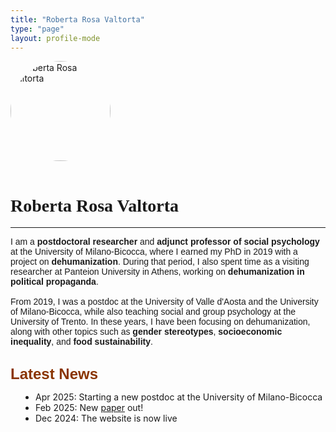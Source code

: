 ```yaml
---
title: "Roberta Rosa Valtorta"
type: "page"
layout: profile-mode
---
```


<div style="text-align: left; margin-bottom: 2rem;">
  <img src="/picture.jpeg" alt="Roberta Rosa Valtorta" style="width:160px; border-radius: 50%; margin-bottom: 1rem;">
  <h1 style="font-family: Red Hat Text;">Roberta Rosa Valtorta</h1>

  <!-- social icons -->

---
<p style="font-family: 'Red Hat Text', sans-serif;">
  I am a <strong>postdoctoral researcher</strong> and <strong>adjunct professor of social psychology</strong> at the University of Milano-Bicocca, where I earned my PhD in 2019 with a project on <strong>dehumanization</strong>. During that period, I also spent time as a visiting researcher at Panteion University in Athens, working on <strong>dehumanization in political propaganda</strong>.
  <br><br> 
  From 2019, I was a postdoc at the University of Valle d'Aosta and the University of Milano-Bicocca, while also teaching social and group psychology at the University of Trento. In these years, I have been focusing on dehumanization, along with other topics such as <strong>gender stereotypes</strong>, <strong>socioeconomic inequality</strong>, and <strong>food sustainability</strong>.
  <br><br>
</p>

<span style="color: #8A3502; font-family: 'Red Hat Text', sans-serif; font-size: 24px;font-weight: bold;">Latest News</span>
<ul class="news-list post-content" style="padding-left: 40px;">
  <li>Apr 2025: Starting a new postdoc at the University of Milano-Bicocca</li>
  <li>Feb 2025: New <a href="publications/identity-and-inequality/">paper</a> out!</li>
  <li>Dec 2024: The website is now live</li>
</ul>